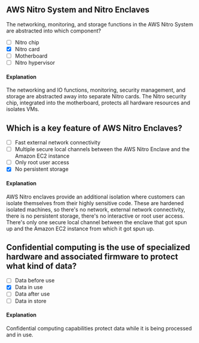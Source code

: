 ## AWS Nitro System and Nitro Enclaves
The networking, monitoring, and storage functions in the AWS Nitro System are abstracted into which component?

- [ ] Nitro chip
- [x] Nitro card
- [ ] Motherboard
- [ ] Nitro hypervisor

#### Explanation

The networking and IO functions, monitoring, security management, and storage are abstracted away into separate Nitro cards. The Nitro security chip, integrated into the motherboard, protects all hardware resources and isolates VMs.

## Which is a key feature of AWS Nitro Enclaves?

- [ ] Fast external network connectivity
- [ ] Multiple secure local channels between the AWS Nitro Enclave and the Amazon EC2 instance
- [ ] Only root user access
- [x] No persistent storage

#### Explanation

AWS Nitro enclaves provide an additional isolation where customers can isolate themselves from their highly sensitive code. These are hardened isolated machines, so there's no network, external network connectivity, there is no persistent storage, there's no interactive or root user access. There's only one secure local channel between the enclave that got spun up and the Amazon EC2 instance from which it got spun up.

## Confidential computing is the use of specialized hardware and associated firmware to protect what kind of data?

- [ ] Data before use
- [x] Data in use
- [ ] Data after use
- [ ] Data in store

#### Explanation

Confidential computing capabilities protect data while it is being processed and in use.
